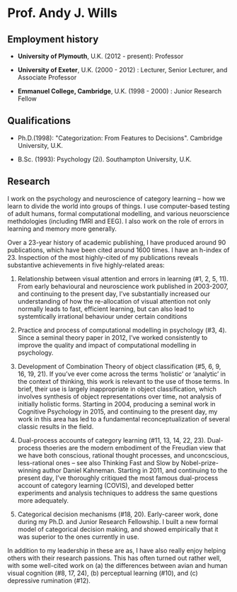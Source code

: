 # Prof. Andy J. Wills

## Employment history

- **University of Plymouth**, U.K. (2012 - present): Professor

- **University of Exeter**, U.K. (2000 - 2012) : Lecturer, Senior Lecturer, and Associate Professor

- **Emmanuel College, Cambridge**, U.K. (1998 - 2000) : Junior Research Fellow

## Qualifications

- Ph.D.(1998): "Categorization: From Features to Decisions". Cambridge University, U.K.

- B.Sc. (1993): Psychology (2i). Southampton University, U.K.

## Research

I work on the psychology and neuroscience of category learning – how we learn to divide the world into groups of things. I use computer-based testing of adult humans, formal computational modelling, and various neuorscience methdologies (including fMRI and EEG). I also work on the role of errors in learning and memory more generally.

Over a 23-year history of academic publishing, I have produced around 90 publications,  which have been cited around 1600 times. I have an h-index of 23. Inspection of the most highly-cited of my publications reveals substantive achievements in five highly-related areas:

1. Relationship between visual attention and errors in learning (#1, 2, 5, 11). From early behavioural and neuroscience work published in 2003-2007,  and continuing to the present day, I’ve substantially increased our understanding of how the re-allocation of visual attention not only normally leads to fast, efficient learning, but can also lead to systemtically irrational behaviour under certain conditions

2. Practice and process of computational modelling in psychology (#3, 4). Since a seminal theory paper in 2012, I’ve worked consistently to improve the quality and impact of computational modelling in psychology.

3. Development of Combination Theory of object classification (#5, 6, 9, 16, 19, 21). If you’ve ever come across the terms ‘holistic’ or ‘analytic’ in the context of thinking, this work is relevant to the use of those terms. In brief, their use is largely inappropriate in object classification, which involves synthesis of object representations over time, not analysis of initially holistic forms. Starting in 2004, producing a seminal work in Cognitive Psychology in 2015,  and continuing to the present day, my work in this area has led to a fundamental reconceptualization of several classic results in the field. 

4. Dual-process accounts of category learning (#11, 13, 14, 22, 23). Dual-process thoeries are the modern embodiment of the Freudian view that we have both conscious, rational thought processes, and unconcscious, less-rational ones – see also Thinking Fast and Slow by Nobel-prize-winning author Daniel Kahneman. Starting in 2011, and continuing to the present day, I’ve thoroughly critiqued the most famous dual-process account of category learning (COVIS), and developed better experiments and analysis techniques to address the same questions more adequately.

5. Categorical decision mechanisms (#18, 20). Early-career work, done during my Ph.D. and Junior Research Fellowship. I built a new formal model of categorical decision making, and showed empirically that it was superior to the ones currently in use. 

In addition to my leadership in these are as, I have also really enjoy helping others with their research passions. This has often turned out rather well, with some well-cited work on (a) the differences between avian and human visual cognition (#8, 17, 24), (b) perceptual learning (#10),  and (c) depressive rumination (#12).
